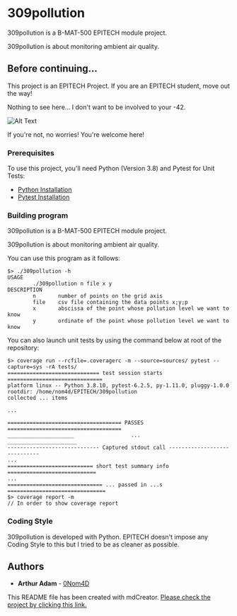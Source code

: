 # 309pollution

309pollution is a B-MAT-500 EPITECH module project.

309pollution is about monitoring ambient air quality.

## Before continuing...

This project is an EPITECH Project. If you are an EPITECH student, move out the way!

Nothing to see here... I don't want to be involved to your -42.

![Alt Text](https://media.tenor.com/images/5a5f5957db8b98be17ef208737663b9b/tenor.gif)

If you're not, no worries! You're welcome here!

### Prerequisites

To use this project, you'll need Python (Version 3.8) and Pytest for Unit Tests:

* [Python Installation](https://www.python.org/downloads/)
* [Pytest Installation](https://docs.pytest.org/en/6.2.x/getting-started.html#install-pytest)

### Building program

309pollution is a B-MAT-500 EPITECH module project.

309pollution is about monitoring ambient air quality.

You can use this program as it follows:

```textmate
$> ./309pollution -h
USAGE
        ./309pollution n file x y                                          
DESCRIPTION                                                                
        n       number of points on the grid axis                          
        file    csv file containing the data points x;y;p                  
        x       abscissa of the point whose pollution level we want to know
        y       ordinate of the point whose pollution level we want to know
```

You can also launch unit tests by using the command below at root of the repository:

```textmate
$> coverage run --rcfile=.coveragerc -m --source=sources/ pytest --capture=sys -rA tests/
============================= test session starts ==============================
platform linux -- Python 3.8.10, pytest-6.2.5, py-1.11.0, pluggy-1.0.0
rootdir: /home/nom4d/EPITECH/309pollution
collected ... items

...

==================================== PASSES ====================================
_____________________                  ...                ______________________
----------------------------- Captured stdout call -----------------------------
...
=========================== short test summary info ============================
...
============================== ... passed in ...s ===============================
$> coverage report -m
// In order to show coverage report
```

### Coding Style

309pollution is developed with Python. EPITECH doesn't impose any Coding Style to this but I tried to be as cleaner as possible.

## Authors

* **Arthur Adam** - [0Nom4D](https://github.com/0Nom4D)

This README file has been created with mdCreator. [Please check the project by clicking this link.](https://github.com/0Nom4D/mdCreator/)
